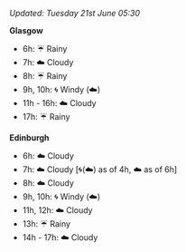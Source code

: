 *Updated: Tuesday 21st June 05:30*

**Glasgow**

* 6h: :umbrella: Rainy
* 7h: :cloud: Cloudy
* 8h: :umbrella: Rainy
* 9h, 10h: :cyclone: Windy (:cloud:)
* 11h - 16h: :cloud: Cloudy
* 17h: :umbrella: Rainy

**Edinburgh**

* 6h: :cloud: Cloudy
* 7h: :cloud: Cloudy [:cyclone:(:cloud:) as of 4h, :cloud: as of 6h]
* 8h: :cloud: Cloudy
* 9h, 10h: :cyclone: Windy (:cloud:)
* 11h, 12h: :cloud: Cloudy
* 13h: :umbrella: Rainy
* 14h - 17h: :cloud: Cloudy

